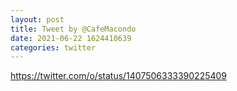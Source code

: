 ```yaml
--- 
layout: post 
title: Tweet by @CafeMacondo 
date: 2021-06-22 1624410639 
categories: twitter 
--- 
```

https://twitter.com/o/status/1407506333390225409